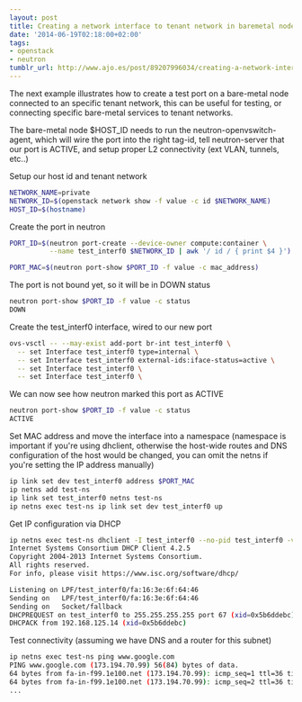 ```yaml
---
layout: post
title: Creating a network interface to tenant network in baremetal node (neutron)
date: '2014-06-19T02:18:00+02:00'
tags:
- openstack
- neutron
tumblr_url: http://www.ajo.es/post/89207996034/creating-a-network-interface-to-tenant-network-in
---
```

The next example illustrates how to create a test port on a bare-metal node connected to an specific tenant network, this can be useful for testing, or connecting specific bare-metal services to tenant networks.

The bare-metal node $HOST_ID needs to run the neutron-openvswitch-agent, which will wire the port into the right tag-id, tell neutron-server that our port is ACTIVE, and setup proper L2 connectivity (ext VLAN, tunnels, etc..)

Setup our host id and tenant network

```bash
NETWORK_NAME=private
NETWORK_ID=$(openstack network show -f value -c id $NETWORK_NAME)
HOST_ID=$(hostname)
```

Create the port in neutron


```bash
PORT_ID=$(neutron port-create --device-owner compute:container \
          --name test_interf0 $NETWORK_ID | awk '/ id / { print $4 }')

PORT_MAC=$(neutron port-show $PORT_ID -f value -c mac_address)
```

The port is not bound yet, so it will be in DOWN status


```bash
neutron port-show $PORT_ID -f value -c status
DOWN
```

Create the test_interf0 interface, wired to our new port

```bash
ovs-vsctl -- --may-exist add-port br-int test_interf0 \
  -- set Interface test_interf0 type=internal \
  -- set Interface test_interf0 external-ids:iface-status=active \
  -- set Interface test_interf0 \
  -- set Interface test_interf0 \
```

We can now see how neutron marked this port as ACTIVE


```bash
neutron port-show $PORT_ID -f value -c status
ACTIVE
```

Set MAC address and move the interface into a namespace
(namespace is important if you're using dhclient, otherwise the host-wide routes
and DNS configuration of the host would be changed, you can omit the netns if
you're setting the IP address manually)


```bash
ip link set dev test_interf0 address $PORT_MAC
ip netns add test-ns
ip link set test_interf0 netns test-ns
ip netns exec test-ns ip link set dev test_interf0 up

```
Get IP configuration via DHCP

```bash
ip netns exec test-ns dhclient -I test_interf0 --no-pid test_interf0 -v
Internet Systems Consortium DHCP Client 4.2.5
Copyright 2004-2013 Internet Systems Consortium.
All rights reserved.
For info, please visit https://www.isc.org/software/dhcp/

Listening on LPF/test_interf0/fa:16:3e:6f:64:46
Sending on   LPF/test_interf0/fa:16:3e:6f:64:46
Sending on   Socket/fallback
DHCPREQUEST on test_interf0 to 255.255.255.255 port 67 (xid=0x5b6ddebc)
DHCPACK from 192.168.125.14 (xid=0x5b6ddebc)
```

Test connectivity (assuming we have DNS and a router for this subnet)

```bash
ip netns exec test-ns ping www.google.com
PING www.google.com (173.194.70.99) 56(84) bytes of data.
64 bytes from fa-in-f99.1e100.net (173.194.70.99): icmp_seq=1 ttl=36 time=115 ms
64 bytes from fa-in-f99.1e100.net (173.194.70.99): icmp_seq=2 ttl=36 time=114 ms
...
```

